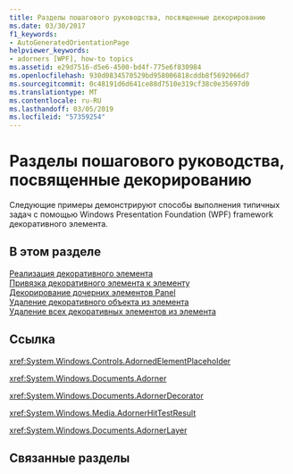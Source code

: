 ```yaml
---
title: Разделы пошагового руководства, посвященные декорированию
ms.date: 03/30/2017
f1_keywords:
- AutoGeneratedOrientationPage
helpviewer_keywords:
- adorners [WPF], how-to topics
ms.assetid: e29d7516-d5e6-4500-bd4f-775e6f830984
ms.openlocfilehash: 930d0834570529bd958006818cddb8f5692066d7
ms.sourcegitcommit: 0c48191d6d641ce88d7510e319cf38c0e35697d0
ms.translationtype: MT
ms.contentlocale: ru-RU
ms.lasthandoff: 03/05/2019
ms.locfileid: "57359254"
---
```

# <a name="adorners-how-to-topics"></a>Разделы пошагового руководства, посвященные декорированию
Следующие примеры демонстрируют способы выполнения типичных задач с помощью Windows Presentation Foundation (WPF) framework декоративного элемента.  
  
## <a name="in-this-section"></a>В этом разделе  
 [Реализация декоративного элемента](how-to-implement-an-adorner.md)  
 [Привязка декоративного элемента к элементу](how-to-bind-an-adorner-to-an-element.md)  
 [Декорирование дочерних элементов Panel](how-to-adorn-the-children-of-a-panel.md)  
 [Удаление декоративного объекта из элемента](how-to-remove-an-adorner-from-an-element.md)  
 [Удаление всех декоративных элементов из элемента](how-to-remove-all-adorners-from-an-element.md)  
  
## <a name="reference"></a>Ссылка  
 <xref:System.Windows.Controls.AdornedElementPlaceholder>  
  
 <xref:System.Windows.Documents.Adorner>  
  
 <xref:System.Windows.Documents.AdornerDecorator>  
  
 <xref:System.Windows.Media.AdornerHitTestResult>  
  
 <xref:System.Windows.Documents.AdornerLayer>  
  
## <a name="related-sections"></a>Связанные разделы

